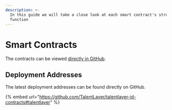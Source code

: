 ```yaml
---
description: >-
  In this guide we will take a close look at each smart contract's structure and
  function
---
```


# Smart Contracts

The contracts can be viewed [directly in GitHub](https://github.com/TalentLayer/talentlayer-id-contracts/tree/main/contracts).

## Deployment Addresses

The latest deployment addresses can be found directly on GitHub.&#x20;

{% embed url="https://github.com/TalentLayer/talentlayer-id-contracts#talentlayer" %}
